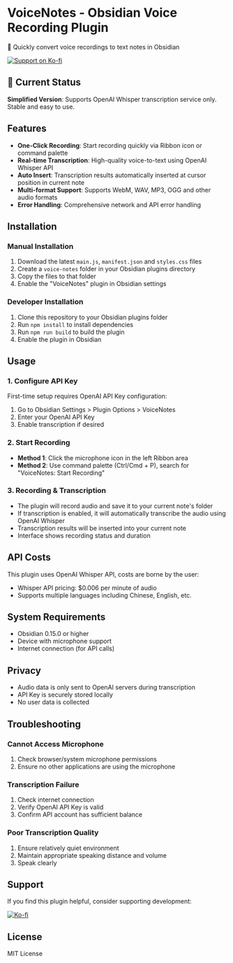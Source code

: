# VoiceNotes - Obsidian Voice Recording Plugin

🎤 Quickly convert voice recordings to text notes in Obsidian

[![Support on Ko-fi](https://ko-fi.com/img/githubbutton_sm.svg)](https://ko-fi.com/lt1010)

## 📢 Current Status

**Simplified Version**: Supports OpenAI Whisper transcription service only. Stable and easy to use.

## Features

- **One-Click Recording**: Start recording quickly via Ribbon icon or command palette
- **Real-time Transcription**: High-quality voice-to-text using OpenAI Whisper API
- **Auto Insert**: Transcription results automatically inserted at cursor position in current note
- **Multi-format Support**: Supports WebM, WAV, MP3, OGG and other audio formats
- **Error Handling**: Comprehensive network and API error handling

## Installation

### Manual Installation

1. Download the latest `main.js`, `manifest.json` and `styles.css` files
2. Create a `voice-notes` folder in your Obsidian plugins directory
3. Copy the files to that folder
4. Enable the "VoiceNotes" plugin in Obsidian settings

### Developer Installation

1. Clone this repository to your Obsidian plugins folder
2. Run `npm install` to install dependencies
3. Run `npm run build` to build the plugin
4. Enable the plugin in Obsidian

## Usage

### 1. Configure API Key

First-time setup requires OpenAI API Key configuration:

1. Go to Obsidian Settings > Plugin Options > VoiceNotes
2. Enter your OpenAI API Key
3. Enable transcription if desired

### 2. Start Recording

- **Method 1**: Click the microphone icon in the left Ribbon area
- **Method 2**: Use command palette (Ctrl/Cmd + P), search for "VoiceNotes: Start Recording"

### 3. Recording & Transcription

- The plugin will record audio and save it to your current note's folder
- If transcription is enabled, it will automatically transcribe the audio using OpenAI Whisper
- Transcription results will be inserted into your current note
- Interface shows recording status and duration

## API Costs

This plugin uses OpenAI Whisper API, costs are borne by the user:
- Whisper API pricing: $0.006 per minute of audio
- Supports multiple languages including Chinese, English, etc.

## System Requirements

- Obsidian 0.15.0 or higher
- Device with microphone support
- Internet connection (for API calls)

## Privacy

- Audio data is only sent to OpenAI servers during transcription
- API Key is securely stored locally
- No user data is collected

## Troubleshooting

### Cannot Access Microphone
1. Check browser/system microphone permissions
2. Ensure no other applications are using the microphone

### Transcription Failure
1. Check internet connection
2. Verify OpenAI API Key is valid
3. Confirm API account has sufficient balance

### Poor Transcription Quality
1. Ensure relatively quiet environment
2. Maintain appropriate speaking distance and volume
3. Speak clearly

## Support

If you find this plugin helpful, consider supporting development:

[![Ko-fi](https://ko-fi.com/img/githubbutton_sm.svg)](https://ko-fi.com/lt1010)

## License

MIT License
